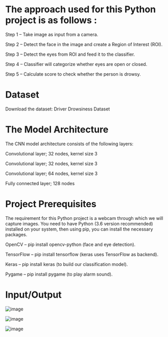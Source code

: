 # The approach used for this Python project is as follows :

Step 1 – Take image as input from a camera.

Step 2 – Detect the face in the image and create a Region of Interest (ROI).

Step 3 – Detect the eyes from ROI and feed it to the classifier.

Step 4 – Classifier will categorize whether eyes are open or closed.

Step 5 – Calculate score to check whether the person is drowsy.


# Dataset
Download the dataset: Driver Drowsiness Dataset

# The Model Architecture
The CNN model architecture consists of the following layers:

Convolutional layer; 32 nodes, kernel size 3

Convolutional layer; 32 nodes, kernel size 3

Convolutional layer; 64 nodes, kernel size 3

Fully connected layer; 128 nodes

# Project Prerequisites
The requirement for this Python project is a webcam through which we will capture images. You need to have Python (3.6 version recommended) installed on your system, then using pip, you can install the necessary packages.

OpenCV – pip install opencv-python (face and eye detection).

TensorFlow – pip install tensorflow (keras uses TensorFlow as backend).

Keras – pip install keras (to build our classification model).

Pygame – pip install pygame (to play alarm sound).

# Input/Output

![image](https://user-images.githubusercontent.com/72308753/213863784-590d2456-e44b-4a1f-bca9-5f72549a98e2.png)

![image](https://user-images.githubusercontent.com/72308753/213863811-647333d2-6d84-44eb-8f54-f421c8699d06.png)

![image](https://user-images.githubusercontent.com/72308753/213863907-52f51ed5-b250-4ac5-a820-f6a14db1779c.png)
